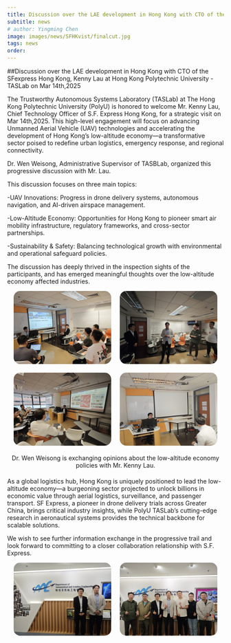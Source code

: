 ```yaml
---
title: Discussion over the LAE development in Hong Kong with CTO of the S.F. Express Hong Kong, Kenny Lau at Hong Kong Polytechnic University - TASLab on Mar 14th,2025
subtitle: news
# author: Yingming Chen
image: images/news/SFHKvist/finalcut.jpg
tags: news
order: 
---
```


##Discussion over the LAE development in Hong Kong with CTO of the SFexpress Hong Kong, Kenny Lau at Hong Kong Polytechnic University - TASLab on Mar 14th,2025

The Trustworthy Autonomous Systems Laboratory (TASLab) at The Hong Kong Polytechnic University (PolyU) is honored to welcome Mr. Kenny Lau, Chief Technology Officer of S.F. Express Hong Kong, for a strategic visit on Mar 14th,2025. This high-level engagement will focus on advancing Unmanned Aerial Vehicle (UAV) technologies and accelerating the development of Hong Kong’s low-altitude economy—a transformative sector poised to redefine urban logistics, emergency response, and regional connectivity.

Dr. Wen Weisong, Administrative Supervisor of TASBLab, organized this progressive discussion with Mr. Lau.

This discussion focuses on three main topics:

-UAV Innovations: Progress in drone delivery systems, autonomous navigation, and AI-driven airspace management.

-Low-Altitude Economy: Opportunities for Hong Kong to pioneer smart air mobility infrastructure, regulatory frameworks, and cross-sector partnerships.

-Sustainability & Safety: Balancing technological growth with environmental and operational safeguard policies.

The discussion has deeply thrived in the inspection sights of the participants, and has emerged meaningful thoughts over the low-altitude economy affected industries.

<div style="text-align: center; margin-bottom: 20px; display: flex; justify-content: center; gap: 20px;">
  <img src="https://github.com/PolyU-TASLAB/polyu-taslab.github.io/raw/main/images/news/SFHKvist/opinionExchange4.jpg" alt="Kenny Talk" 
       style="width: 45%; height: auto; object-fit: cover; border-radius: 15px;">
  <img src="https://github.com/PolyU-TASLAB/polyu-taslab.github.io/raw/main/images/news/SFHKvist/Introduction2.jpg" alt="Dicussions" 
       style="width: 45%; height: auto; object-fit: cover; border-radius: 15px;">
</div>
<div style="text-align: center; margin-bottom: 20px; display: flex; justify-content: center; gap: 20px;">
  <img src="https://github.com/PolyU-TASLAB/polyu-taslab.github.io/raw/main/images/news/SFHKvist/opinionExchange2.jpg" alt="Dr. Wen Weisong Talk" 
       style="width: 45%; height: auto; object-fit: cover; border-radius: 15px;">
  <img src="https://github.com/PolyU-TASLAB/polyu-taslab.github.io/raw/main/images/news/SFHKvist/opinionExchange.jpg" alt="Exchanging opinions" 
    style="width: 45%; height: auto; object-fit: cover; border-radius: 15px;">
</div>
<div style="text-align: center; margin-bottom: 20px;">
  Dr. Wen Weisong is exchanging opinions about the low-altitude economy policies with Mr. Kenny Lau.
</div>

As a global logistics hub, Hong Kong is uniquely positioned to lead the low-altitude economy—a burgeoning sector projected to unlock billions in economic value through aerial logistics, surveillance, and passenger transport. SF Express, a pioneer in drone delivery trials across Greater China, brings critical industry insights, while PolyU TASLab’s cutting-edge research in aeronautical systems provides the technical backbone for scalable solutions.

We wish to see further information exchange in the progressive trail and look forward to committing to a closer collaboration relationship with S.F. Express.

<div style="text-align: center; margin-bottom: 20px; display: flex; justify-content: center; gap: 20px;">
  <img src="https://github.com/PolyU-TASLAB/polyu-taslab.github.io/raw/main/images/news/SFHKvist/finalcut.jpg" alt="Team Banner" 
       style="width: 45%; height: auto; object-fit: cover; border-radius: 15px;">
  <img src="https://github.com/PolyU-TASLAB/polyu-taslab.github.io/raw/main/images/news/SFHKvist/finalcut1.jpg" alt="Dr. Wen Weisong Talk" 
       style="width: 45%; height: auto; object-fit: cover; border-radius: 15px;">
</div>
